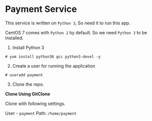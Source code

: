 # Payment Service 

This service is written on `Python 3`, So need it to run this app.

CentOS 7 comes with `Python 2` by default. So we need `Python 3` to be installed.

1. Install Python 3

```
# yum install python36 gcc python3-devel -y
```

2. Create a user for running the application 

```
# useradd payment
```

3. Clone the repo.

**Clone Using GitClone**

Clone with following settings.

User - `payment`
Path: `/home/payment`

